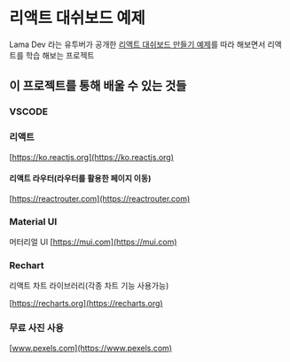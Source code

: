 # 리액트 대쉬보드 예제

Lama Dev 라는 유투버가 공개한 [리액트 대쉬보드 만들기 예제](https://www.youtube.com/watch?v=aTPkos3LKi8)를 따라 해보면서 리액트를 학습 해보는 프로젝트

## 이 프로젝트를 통해 배울 수 있는 것들

### VSCODE

### 리액트 
[https://ko.reactjs.org](https://ko.reactjs.org)

#### 리액트 라우터(라우터를 활용한 페이지 이동)
[https://reactrouter.com](https://reactrouter.com)

### Material UI
머터리얼 UI
[https://mui.com](https://mui.com)

### Rechart
리액트 차트 라이브러리(각종 차트 기능 사용가능)

[https://recharts.org](https://recharts.org)

### 무료 사진 사용
[www.pexels.com](https://www.pexels.com)



